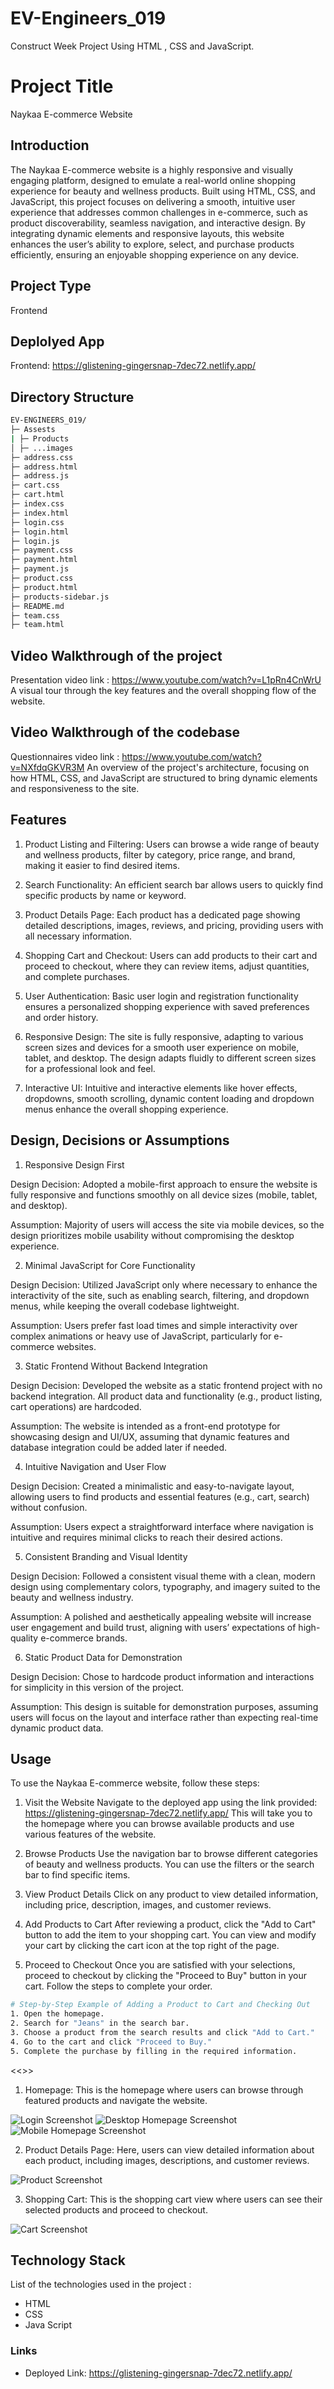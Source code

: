 # EV-Engineers_019
Construct Week Project Using HTML , CSS and JavaScript.

# Project Title
Naykaa E-commerce Website

## Introduction

The Naykaa E-commerce website is a highly responsive and visually engaging platform, designed to emulate a real-world online shopping experience for beauty and wellness products. Built using HTML, CSS, and JavaScript, this project focuses on delivering a smooth, intuitive user experience that addresses common challenges in e-commerce, such as product discoverability, seamless navigation, and interactive design. By integrating dynamic elements and responsive layouts, this website enhances the user’s ability to explore, select, and purchase products efficiently, ensuring an enjoyable shopping experience on any device.

## Project Type

Frontend

## Deplolyed App

Frontend: https://glistening-gingersnap-7dec72.netlify.app/

## Directory Structure
```bash
EV-ENGINEERS_019/
├─ Assests
| ├─ Products
│ ├─ ...images
├─ address.css
├─ address.html
├─ address.js
├─ cart.css
├─ cart.html
├─ index.css
├─ index.html
├─ login.css
├─ login.html
├─ login.js
├─ payment.css
├─ payment.html
├─ payment.js
├─ product.css
├─ product.html
├─ products-sidebar.js
├─ README.md
├─ team.css
├─ team.html

```

## Video Walkthrough of the project

Presentation video link : https://www.youtube.com/watch?v=L1pRn4CnWrU
A visual tour through the key features and the overall shopping flow of the website.

## Video Walkthrough of the codebase

Questionnaires video link : https://www.youtube.com/watch?v=NXfdqGKVR3M
An overview of the project's architecture, focusing on how HTML, CSS, and JavaScript are structured to bring dynamic elements and responsiveness to the site.

## Features

1. Product Listing and Filtering:
   Users can browse a wide range of beauty and wellness products, filter by category, price range, and brand, making it easier to find desired items.

2. Search Functionality:
   An efficient search bar allows users to quickly find specific products by name or keyword.

3. Product Details Page:
   Each product has a dedicated page showing detailed descriptions, images, reviews, and pricing, providing users with all necessary information.

4. Shopping Cart and Checkout:
   Users can add products to their cart and proceed to checkout, where they can review items, adjust quantities, and complete purchases.

5. User Authentication:
   Basic user login and registration functionality ensures a personalized shopping experience with saved preferences and order history.

6. Responsive Design:
   The site is fully responsive, adapting to various screen sizes and devices for a smooth user experience on mobile, tablet, and desktop. The design adapts fluidly to different screen sizes for a professional look and feel.

7. Interactive UI:
   Intuitive and interactive elements like hover effects, dropdowns, smooth scrolling, dynamic content loading and dropdown menus enhance the overall shopping experience.

## Design, Decisions or Assumptions

1) Responsive Design First

Design Decision: Adopted a mobile-first approach to ensure the website is fully responsive and functions smoothly on all device sizes (mobile, tablet, and desktop).

Assumption: Majority of users will access the site via mobile devices, so the design prioritizes mobile usability without compromising the desktop experience.

2) Minimal JavaScript for Core Functionality

Design Decision: Utilized JavaScript only where necessary to enhance the interactivity of the site, such as enabling search, filtering, and dropdown menus, while keeping the overall codebase lightweight.

Assumption: Users prefer fast load times and simple interactivity over complex animations or heavy use of JavaScript, particularly for e-commerce websites.

3) Static Frontend Without Backend Integration

Design Decision: Developed the website as a static frontend project with no backend integration. All product data and functionality (e.g., product listing, cart operations) are hardcoded.

Assumption: The website is intended as a front-end prototype for showcasing design and UI/UX, assuming that dynamic features and database integration could be added later if needed.

4) Intuitive Navigation and User Flow

Design Decision: Created a minimalistic and easy-to-navigate layout, allowing users to find products and essential features (e.g., cart, search) without confusion.

Assumption: Users expect a straightforward interface where navigation is intuitive and requires minimal clicks to reach their desired actions.

5) Consistent Branding and Visual Identity

Design Decision: Followed a consistent visual theme with a clean, modern design using complementary colors, typography, and imagery suited to the beauty and wellness industry.

Assumption: A polished and aesthetically appealing website will increase user engagement and build trust, aligning with users’ expectations of high-quality e-commerce brands.

6) Static Product Data for Demonstration

Design Decision: Chose to hardcode product information and interactions for simplicity in this version of the project.

Assumption: This design is suitable for demonstration purposes, assuming users will focus on the layout and interface rather than expecting real-time dynamic product data.

## Usage

To use the Naykaa E-commerce website, follow these steps:

1. Visit the Website
   Navigate to the deployed app using the link provided: https://glistening-gingersnap-7dec72.netlify.app/ 
   This will take you to the homepage where you can browse available products and use various features of the website.

2. Browse Products
   Use the navigation bar to browse different categories of beauty and wellness products. You can use the filters or the search bar to find specific items.

3. View Product Details
   Click on any product to view detailed information, including price, description, images, and customer reviews.

4. Add Products to Cart
   After reviewing a product, click the "Add to Cart" button to add the item to your shopping cart. You can view and modify your cart by clicking the cart icon at the top right of the page.

5. Proceed to Checkout
   Once you are satisfied with your selections, proceed to checkout by clicking the "Proceed to Buy" button in your cart. Follow the steps to complete your order.

```bash
# Step-by-Step Example of Adding a Product to Cart and Checking Out
1. Open the homepage.
2. Search for "Jeans" in the search bar.
3. Choose a product from the search results and click "Add to Cart."
4. Go to the cart and click "Proceed to Buy."
5. Complete the purchase by filling in the required information.

```

<<<Screenshots>>>

1. Homepage: This is the homepage where users can browse through featured products and navigate the website.

<img src="./Assests/Login_screenshot.png" alt="Login Screenshot"/>
<img src="./Assests/homepage_screenshot1.png" alt="Desktop Homepage Screenshot"/>
<img src="./Assests/homepage_screenshot2.png" alt="Mobile Homepage Screenshot"/>

2. Product Details Page: Here, users can view detailed information about each product, including images, descriptions, and customer reviews.

<img src="./Assests/Product_screenshot.jpg" alt="Product Screenshot"  />

3. Shopping Cart: This is the shopping cart view where users can see their selected products and proceed to checkout.

<img src="./Assests/cart screenshot.png" alt="Cart Screenshot" />


## Technology Stack

List of the technologies used in the project :
- HTML
- CSS
- Java Script

### Links

- Deployed Link: https://glistening-gingersnap-7dec72.netlify.app/


